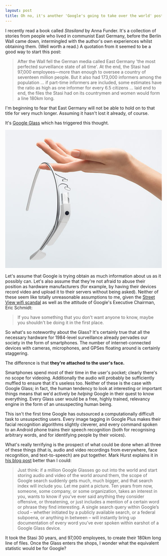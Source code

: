 ```yaml
---
layout: post
title: Oh no, it's another 'Google's going to take over the world' post
---
```


I recently read a book called _Stasiland_ by Anna Funder. It's a collection of
stories from people who lived in communist East Germany, before the Berlin Wall
came down, intermingled with the author's own experiences whilst obtaining
them.  (Well worth a read.) A quotation from it seemed to be a good way to
start this post:

> After the Wall fell the German media called East Germany 'the most perfected
> surveillance state of all time'. At the end, the Stasi had 97,000
> employees&mdash;more than enough to oversee a country of seventeen million
> people. But it also had 173,000 informers among the population &hellip; if
> part-time informers are included, some estimates have the ratio as high as
> one informer for every 6.5 citizens &hellip; laid end to end, the files the
> Stasi had on its countrymen and women would form a line 180km long.

I'm beginning to fear that East Germany will not be able to hold on to that
title for very much longer. Assuming it hasn't lost it already, of course.

It's [Google Glass] which has triggered this thought.

<img class="post-attachment" alt="Google Glass"
src="/assets/img/google-glass-light.jpg">

Let's assume that Google is trying obtain as much information about us as it
possibly can. Let's also assume that they're not afraid to abuse their position
as hardware manufacturers (for example, by having their devices record video
and upload it to their servers without being asked). Neither of these seem like
totally unreasonable assumptions to me, given the [Street View wifi scandal] as
well as the attitude of Google's Executive Chairman, Eric Schmidt:

> If you have something that you don't want anyone to know, maybe you shouldn't
> be doing it in the first place.

So what's so noteworthy about the Glass? It's certainly true that all the
necessary hardware for 1984-level surveillance already pervades our society in
the form of smartphones. The number of internet-connected devices with cameras,
microphones, and GPSes floating around is certainly staggering.

The difference is that **they're attached to the user's face.**

Smartphones spend most of their time in the user's pocket; clearly there's no
scope for videoing. Additionally the audio will probably be sufficiently
muffled to ensure that it's useless too. Neither of these is the case with
Google Glass; in fact, the human tendency to look at interesting or important
things means that we'd actively be _helping_ Google in their quest to know
everything. Every Glass user would be a free, highly trained, relevancy engine
in the form of an unsuspecting human being.

This isn't the first time Google has outsourced a computationally difficult
task to unsuspecting users. Every image tagging in Google Plus makes their
facial recognition algorithms slightly cleverer, and every command spoken to an
Android phone trains their speech recognition (both for recognising arbitrary
words, and for identifying people by their voices).

What's really terrifying is the prospect of what could be done when all three
of these things (that is, audio and video recordings from everywhere, face
recognition, and text-to-speech) are put together. Mark Hurst explains
it in [his blog post] better than I could:

> Just think: if a million Google Glasses go out into the world and start
> storing audio and video of the world around them, the scope of Google search
> suddenly gets much, much bigger, and that search index will include you. Let
> me paint a picture. Ten years from now, someone, some company, or some
> organization, takes an interest in you, wants to know if you’ve ever said
> anything they consider offensive, or threatening, or just includes a mention
> of a certain word or phrase they find interesting. A single search query
> within Google’s cloud – whether initiated by a publicly available search, or
> a federal subpoena, or anything in between – will instantly bring up
> documentation of every word you’ve ever spoken within earshot of a Google
> Glass device.

It took the Stasi 30 years, and 97,000 employees, to create their 180km long
line of files. Once the Glass enters the shops, I wonder what the equivalent
statistic would be for Google?

[Google Glass]: http://google.com/glass
[Street View wifi scandal]: http://www.telegraph.co.uk/technology/google/9294240/Google-facing-new-WiFi-snooping-investigation.html
[his blog post]: http://creativegood.com/blog/the-google-glass-feature-no-one-is-talking-about
